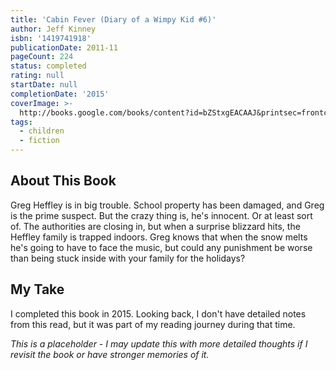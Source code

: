 ```yaml
---
title: 'Cabin Fever (Diary of a Wimpy Kid #6)'
author: Jeff Kinney
isbn: '1419741918'
publicationDate: 2011-11
pageCount: 224
status: completed
rating: null
startDate: null
completionDate: '2015'
coverImage: >-
  http://books.google.com/books/content?id=bZStxgEACAAJ&printsec=frontcover&img=1&zoom=1&source=gbs_api
tags:
  - children
  - fiction
---
```


## About This Book

Greg Heffley is in big trouble. School property has been damaged, and Greg is the prime suspect. But the crazy thing is, he's innocent. Or at least sort of. The authorities are closing in, but when a surprise blizzard hits, the Heffley family is trapped indoors. Greg knows that when the snow melts he's going to have to face the music, but could any punishment be worse than being stuck inside with your family for the holidays?

## My Take

I completed this book in 2015. Looking back, I don't have detailed notes from this read, but it was part of my reading journey during that time.

*This is a placeholder - I may update this with more detailed thoughts if I revisit the book or have stronger memories of it.*
